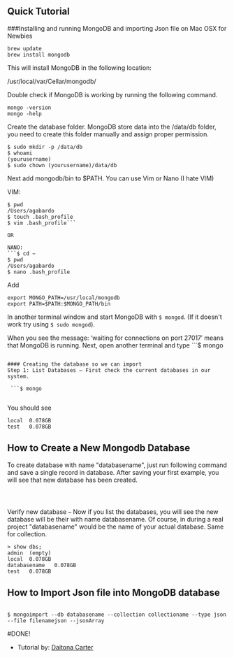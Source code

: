 ## Quick Tutorial 
###Installing and running MongoDB and importing Json file on Mac OSX for Newbies


```
brew update
brew install mongodb
```

This will install MongoDB in the following location:

/usr/local/var/Cellar/mongodb/

Double check if MongoDB is working by running the following command.
```
mongo -version
mongo -help
```

Create the database folder. MongoDB store data into the /data/db folder, you need to create this folder manually and assign proper permission.
```
$ sudo mkdir -p /data/db
$ whoami
(yourusername)
$ sudo chown (yourusername)/data/db
```

Next add mongodb/bin to $PATH. You can use Vim or Nano (I hate VIM)

VIM:
```$ cd ~
$ pwd
/Users/agabardo
$ touch .bash_profile
$ vim .bash_profile```

OR

NANO:
```$ cd ~
$ pwd
/Users/agabardo
$ nano .bash_profile
```

Add
```
export MONGO_PATH=/usr/local/mongodb
export PATH=$PATH:$MONGO_PATH/bin
```

In another terminal window and start MongoDB with 
```$ mongod```. (If it doesn't work try using ```$ sudo mongod```).

When you see the message: ‘waiting for connections on port 27017′ means that MongoDB is running. Next, open another terminal and type ```$ mongo
```

#### Creating the database so we can import
Step 1: List Databases – First check the current databases in our system.

 ```$ mongo 
 ```
 ```> show dbs; 
```

You should see
 ```admin  (empty)
local  0.078GB
test   0.078GB
```

## How to Create a New Mongodb Database
To create database with name "databasename", just run following command and save a single record in database. After saving your first example, you will see that new database has been created.

```> use databasename;
```
```> s = { Name : "collection name" }
```
```> db.testData.insert( s );
```

Verify new database – 
Now if you list the databases, you will see the new database will be their with name databasename. Of course, in during a real project "databasename" would be the name of your actual database. Same for collection.
```
> show dbs;
admin  (empty)
local  0.078GB
databasename   0.078GB
test   0.078GB
```

## How to Import Json file into MongoDB database
```

$ mongoimport --db databasename --collection collectioname --type json --file filenamejson --jsonArray

```

#DONE! 



- Tutorial by: [Daitona Carter](http://daitonacarter.com/)

